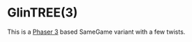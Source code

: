 # GlinTREE(3)
This is a <a href="https://github.com/photonstorm/phaser">Phaser 3</a> based SameGame variant with a few twists.
